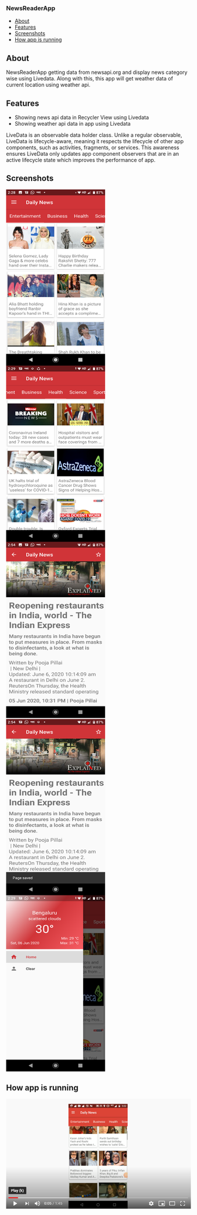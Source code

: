 ### NewsReaderApp

* [About](#about)
* [Features](#features)
* [Screenshots](#screenshots)
* [How app is running](#how-app-is-running)

## About

NewsReaderApp getting data from newsapi.org and display news category wise using Livedata.
Along with this, this app will get weather data of current location using weather api. 

## Features

* Showing news api data in Recycler View using Livedata 
* Showing weather api data in app using Livedata

LiveData is an observable data holder class. Unlike a regular observable, LiveData is lifecycle-aware, meaning it respects the lifecycle of other app components, such as activities, fragments, or services. This awareness ensures LiveData only updates app component observers that are in an active lifecycle state which improves the performance of app.

## Screenshots

<img align="left" height = "480" width ="270" src="https://raw.githubusercontent.com/SapnaPanjabi/NewsReaderApp/master/screenshots/image1.png">
<img align="left" height = "480" width ="270" src="https://raw.githubusercontent.com/SapnaPanjabi/NewsReaderApp/master/screenshots/image2.png">
<img height = "480" width ="270" src="https://raw.githubusercontent.com/SapnaPanjabi/NewsReaderApp/master/screenshots/image3.png">
<img align="left" height = "480" width ="270" src="https://raw.githubusercontent.com/SapnaPanjabi/NewsReaderApp/master/screenshots/image4.png">
<img height = "480" width ="270" src="https://raw.githubusercontent.com/SapnaPanjabi/NewsReaderApp/master/screenshots/image5.png">

## How app is running

[![Watch the video](https://raw.githubusercontent.com/SapnaPanjabi/NewsReaderApp/master/screenshots/YoutubeLink.png)](https://youtu.be/ANWTPa1xKE8)
